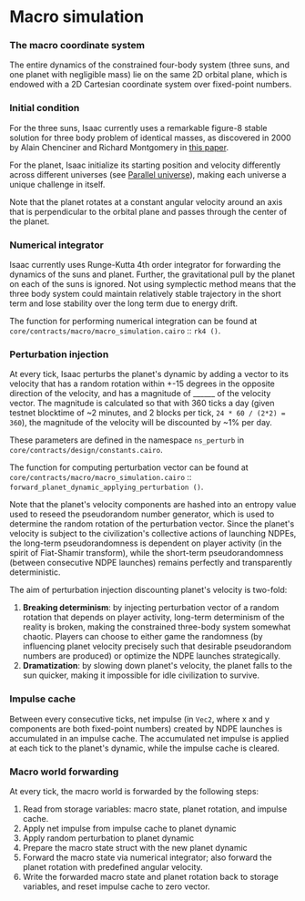 # Macro simulation

### The macro coordinate system
The entire dynamics of the constrained four-body system (three suns, and one planet with negligible mass) lie on the same 2D orbital plane, which is endowed with a 2D Cartesian coordinate system over fixed-point numbers.

### Initial condition
For the three suns, Isaac currently uses a remarkable figure-8 stable solution for three body problem of identical masses, as discovered in 2000 by Alain Chenciner and Richard Montgomery in [this paper](https://arxiv.org/abs/math/0011268).

For the planet, Isaac initialize its starting position and velocity differently across different universes (see [Parallel universe](eng/lobby-universes.md)), making each universe a unique challenge in itself.

Note that the planet rotates at a constant angular velocity around an axis that is perpendicular to the orbital plane and passes through the center of the planet.

### Numerical integrator
Isaac currently uses Runge-Kutta 4th order integrator for forwarding the dynamics of the suns and planet. Further, the gravitational pull by the planet on each of the suns is ignored. Not using symplectic method means that the three body system could maintain relatively stable trajectory in the short term and lose stability over the long term due to energy drift.

The function for performing numerical integration can be found at `core/contracts/macro/macro_simulation.cairo` :: `rk4 ()`.

### Perturbation injection
At every tick, Isaac perturbs the planet's dynamic by adding a vector to its velocity that has a random rotation within +-15 degrees in the opposite direction of the velocity, and has a magnitude of ______ of the velocity vector. The magnitude is calculated so that with 360 ticks a day (given testnet blocktime of ~2 minutes, and 2 blocks per tick, `24 * 60 / (2*2) = 360`), the magnitude of the velocity will be discounted by ~1% per day.

These parameters are defined in the namespace `ns_perturb` in `core/contracts/design/constants.cairo`.

The function for computing perturbation vector can be found at `core/contracts/macro/macro_simulation.cairo` :: `forward_planet_dynamic_applying_perturbation ()`.

Note that the planet's velocity components are hashed into an entropy value used to reseed the pseudorandom number generator, which is used to determine the random rotation of the perturbation vector. Since the planet's velocity is subject to the civilization's collective actions of launching NDPEs, the long-term pseudorandomness is dependent on player activity (in the spirit of Fiat-Shamir transform), while the short-term pseudorandomness (between consecutive NDPE launches) remains perfectly and transparently deterministic.

The aim of perturbation injection discounting planet's velocity is two-fold:
1. **Breaking determinism**: by injecting perturbation vector of a random rotation that depends on player activity, long-term determinism of the reality is broken, making the constrained three-body system somewhat chaotic. Players can choose to either game the randomness (by influencing planet velocity precisely such that desirable pseudorandom numbers are produced) or optimize the NDPE launches strategically.
2. **Dramatization**: by slowing down planet's velocity, the planet falls to the sun quicker, making it impossible for idle civilization to survive.

### Impulse cache
Between every consecutive ticks, net impulse (in `Vec2`, where x and y components are both fixed-point numbers) created by NDPE launches is accumulated in an impulse cache. The accumulated net impulse is applied at each tick to the planet's dynamic, while the impulse cache is cleared.

### Macro world forwarding
At every tick, the macro world is forwarded by the following steps:
1. Read from storage variables: macro state, planet rotation, and impulse cache.
2. Apply net impulse from impulse cache to planet dynamic
3. Apply random perturbation to planet dynamic
4. Prepare the macro state struct with the new planet dynamic
5. Forward the macro state via numerical integrator; also forward the planet rotation with predefined angular velocity.
6. Write the forwarded macro state and planet rotation back to storage variables, and reset impulse cache to zero vector.